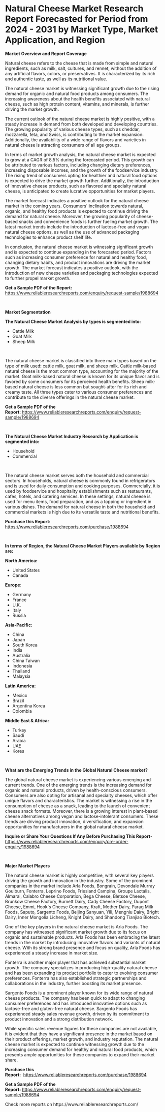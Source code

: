<p><h1>Natural Cheese Market Research Report Forecasted for Period from 2024 -  2031 by Market Type, Market Application, and Region</h1></p><p><strong>Market Overview and Report Coverage</strong></p>
<p><p>Natural cheese refers to the cheese that is made from simple and natural ingredients, such as milk, salt, cultures, and rennet, without the addition of any artificial flavors, colors, or preservatives. It is characterized by its rich and authentic taste, as well as its nutritional value.</p><p>The natural cheese market is witnessing significant growth due to the rising demand for organic and natural food products among consumers. The increasing awareness about the health benefits associated with natural cheese, such as high protein content, vitamins, and minerals, is further driving the market growth.</p><p>The current outlook of the natural cheese market is highly positive, with a steady increase in demand from both developed and developing countries. The growing popularity of various cheese types, such as cheddar, mozzarella, feta, and Swiss, is contributing to the market expansion. Additionally, the availability of a wide range of flavors and varieties in natural cheese is attracting consumers of all age groups.</p><p>In terms of market growth analysis, the natural cheese market is expected to grow at a CAGR of 8.5% during the forecasted period. This growth can be attributed to various factors, including changing dietary preferences, increasing disposable incomes, and the growth of the foodservice industry. The rising trend of consumers opting for healthier and natural food options is expected to drive the market growth further. Additionally, the introduction of innovative cheese products, such as flavored and specialty natural cheese, is anticipated to create lucrative opportunities for market players.</p><p>The market forecast indicates a positive outlook for the natural cheese market in the coming years. Consumers' inclination towards natural, organic, and healthy food products is expected to continue driving the demand for natural cheese. Moreover, the growing popularity of cheese-based snacks and convenience foods is further fueling market growth. The latest market trends include the introduction of lactose-free and vegan natural cheese options, as well as the use of advanced packaging technologies to enhance product shelf life.</p><p>In conclusion, the natural cheese market is witnessing significant growth and is expected to continue expanding in the forecasted period. Factors such as increasing consumer preference for natural and healthy food, changing dietary habits, and product innovations are driving the market growth. The market forecast indicates a positive outlook, with the introduction of new cheese varieties and packaging technologies expected to further propel market growth.</p></p>
<p><strong>Get a Sample PDF of the Report:</strong> <a href="https://www.reliableresearchreports.com/enquiry/request-sample/1988694">https://www.reliableresearchreports.com/enquiry/request-sample/1988694</a></p>
<p>&nbsp;</p>
<p><strong>Market Segmentation</strong></p>
<p><strong>The Natural Cheese Market Analysis by types is segmented into:</strong></p>
<p><ul><li>Cattle Milk</li><li>Goat Milk</li><li>Sheep Milk</li></ul></p>
<p>&nbsp;</p>
<p><p>The natural cheese market is classified into three main types based on the type of milk used: cattle milk, goat milk, and sheep milk. Cattle milk-based natural cheese is the most common type, accounting for the majority of the market. Goat milk-based natural cheese is known for its unique flavor and is favored by some consumers for its perceived health benefits. Sheep milk-based natural cheese is less common but sought-after for its rich and creamy taste. All three types cater to various consumer preferences and contribute to the diverse offerings in the natural cheese market.</p></p>
<p><strong>Get a Sample PDF of the Report:</strong>&nbsp;<a href="https://www.reliableresearchreports.com/enquiry/request-sample/1988694">https://www.reliableresearchreports.com/enquiry/request-sample/1988694</a></p>
<p>&nbsp;</p>
<p><strong>The Natural Cheese Market Industry Research by Application is segmented into:</strong></p>
<p><ul><li>Household</li><li>Commercial</li></ul></p>
<p>&nbsp;</p>
<p><p>The natural cheese market serves both the household and commercial sectors. In households, natural cheese is commonly found in refrigerators and is used for daily consumption and cooking purposes. Commercially, it is used by foodservice and hospitality establishments such as restaurants, cafes, hotels, and catering services. In these settings, natural cheese is used for menu items, food preparation, and as a topping or ingredient in various dishes. The demand for natural cheese in both the household and commercial markets is high due to its versatile taste and nutritional benefits.</p></p>
<p><strong>Purchase this Report:</strong>&nbsp; <a href="https://www.reliableresearchreports.com/purchase/1988694">https://www.reliableresearchreports.com/purchase/1988694</a></p>
<p>&nbsp;</p>
<p><strong>In terms of Region, the Natural Cheese Market Players available by Region are:</strong></p>
<p>
    <p> <strong> North America: </strong>
        <ul>
            <li>United States</li>
            <li>Canada</li>
        </ul>
        </p> 
    <p> <strong> Europe: </strong>
        <ul>
            <li>Germany</li>
            <li>France</li>
            <li>U.K.</li>
            <li>Italy</li>
            <li>Russia</li>
        </ul>
        </p> 
    <p> <strong> Asia-Pacific: </strong>
        <ul>
            <li>China</li>
            <li>Japan</li>
            <li>South Korea</li>
            <li>India</li>
            <li>Australia</li>
            <li>China Taiwan</li>
            <li>Indonesia</li>
            <li>Thailand</li>
            <li>Malaysia</li>
        </ul>
        </p> 
    <p> <strong> Latin America: </strong>
        <ul>
            <li>Mexico</li>
            <li>Brazil</li>
            <li>Argentina Korea</li>
            <li>Colombia</li>
        </ul>
        </p> 
    <p> <strong> Middle East & Africa: </strong>
        <ul>
            <li>Turkey</li>
            <li>Saudi</li>
            <li>Arabia</li>
            <li>UAE</li>
            <li>Korea</li>
        </ul>
    </p>
    </p>
<p>&nbsp;</p>
<p><strong>What are the Emerging Trends in the Global Natural Cheese market?</strong></p>
<p><p>The global natural cheese market is experiencing various emerging and current trends. One of the emerging trends is the increasing demand for organic and natural products, driven by health-conscious consumers. Consumers are also opting for artisanal and specialty cheeses, which offer unique flavors and characteristics. The market is witnessing a rise in the consumption of cheese as a snack, leading to the launch of convenient cheese snack formats. Moreover, there is a growing interest in plant-based cheese alternatives among vegan and lactose-intolerant consumers. These trends are driving product innovation, diversification, and expansion opportunities for manufacturers in the global natural cheese market.</p></p>
<p><strong>Inquire or Share Your Questions If Any Before Purchasing This Report</strong>- <a href="https://www.reliableresearchreports.com/enquiry/pre-order-enquiry/1988694">https://www.reliableresearchreports.com/enquiry/pre-order-enquiry/1988694</a></p>
<p>&nbsp;</p>
<p><strong>Major Market Players</strong></p>
<p><p>The natural cheese market is highly competitive, with several key players driving the growth and innovation in the industry. Some of the prominent companies in the market include Arla Foods, Bongrain, Devondale Murray Goulburn, Fonterra, Leprino Foods, Friesland Campina, Groupe Lactalis, Almarai, Calabro Cheese Corporation, Bega Cheese, Bletsoe Cheese, Brunkow Cheese Factory, Burnett Dairy, Cady Cheese Factory, Dupont Cheese, Emmi, Hook's Cheese Company, Kraft, Mother Dairy, Parag Milk Foods, Saputo, Sargento Foods, Beijing Sanyuan, Yili, Mengniu Dairy, Bright Dairy, Inner Mongolia Licheng, Knight Dairy, and Shandong Tianjiao Biotech.</p><p>One of the key players in the natural cheese market is Arla Foods. The company has witnessed significant market growth due to its focus on organic and sustainable products. Arla Foods has been embracing the latest trends in the market by introducing innovative flavors and variants of natural cheese. With its strong brand presence and focus on quality, Arla Foods has experienced a steady increase in market size.</p><p>Fonterra is another major player that has achieved substantial market growth. The company specializes in producing high-quality natural cheese and has been expanding its product portfolio to cater to evolving consumer preferences. Fonterra has also established strategic partnerships and collaborations in the industry, further boosting its market presence.</p><p>Sargento Foods is a prominent player known for its wide range of natural cheese products. The company has been quick to adapt to changing consumer preferences and has introduced innovative options such as lactose-free and gluten-free natural cheese. Sargento Foods has experienced steady sales revenue growth, driven by its commitment to product innovation and a strong distribution network.</p><p>While specific sales revenue figures for these companies are not available, it is evident that they have a significant presence in the market based on their product offerings, market growth, and industry reputation. The natural cheese market is expected to continue witnessing growth due to the increasing consumer demand for healthy and natural food products, which presents ample opportunities for these companies to expand their market share.</p></p>
<p><strong>Purchase this Report:</strong>&nbsp;&nbsp;<a href="https://www.reliableresearchreports.com/purchase/1988694">https://www.reliableresearchreports.com/purchase/1988694</a></p>
<p></p>
<p><strong>Get a Sample PDF of the Report:</strong>&nbsp;<a href="https://www.reliableresearchreports.com/enquiry/request-sample/1988694">https://www.reliableresearchreports.com/enquiry/request-sample/1988694</a></p>
<p>Check more reports on https://www.reliableresearchreports.com/</p>